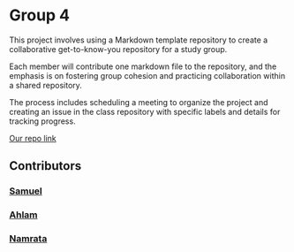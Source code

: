 # Group 4

This project involves using a Markdown template repository to create a
collaborative get-to-know-you repository for a study group.

Each member will contribute one markdown file to the repository, and the
emphasis is on fostering group cohesion and practicing collaboration within a
shared repository.

The process includes scheduling a meeting to organize the project and creating
an issue in the class repository with specific labels and details for tracking
progress.

[Our repo link](https://github.com/BF-FrontEnd-class-2024/group3-intro)

## Contributors

### [Samuel](/members/samuel.md)

### [Ahlam](/members/ahlam.md)

### [Namrata](/members/namrataaa.md)
